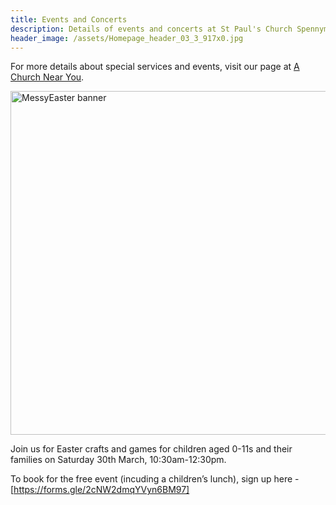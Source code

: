 ```yaml
---
title: Events and Concerts
description: Details of events and concerts at St Paul's Church Spennymoor.
header_image: /assets/Homepage_header_03_3_917x0.jpg
---
```

For more details about special services and events, visit our page at [A Church Near You](https://www.achurchnearyou.com/church/13565/).

<img width="550" alt="MessyEaster banner" src="https://github.com/stpaulsspennymoor/stpaulsspennymoor.github.io/assets/139633336/d1c97cee-26e1-4c43-82ad-7645b05208f4">

Join us for Easter crafts and games for children aged 0-11s and their families on Saturday 30th March, 10:30am-12:30pm.

To book for the free event (incuding a children’s lunch), sign up here - [https://forms.gle/2cNW2dmqYVyn6BM97]
